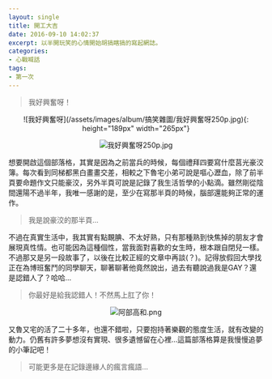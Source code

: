 ```yaml
---
layout: single
title: 開工大吉
date: 2016-09-10 14:02:37
excerpt: 以半開玩笑的心情開始胡搞瞎搞的寫起網誌。
categories:
- 心戰喊話
tags:
- 第一次
---
```


> 我好興奮呀！

<center>
![我好興奮呀](/assets/images/album/搞笑雜圖/我好興奮呀250p.jpg){: height="189px" width="265px"}
</center>
<p style="text-align:center"><img alt="我好興奮呀250p.jpg" height="189" src="https://pic.pimg.tw/kwbuster/1473520518-543399309.jpg?v=1473520524" title="我好興奮呀250p.jpg" width="265"></p>

想要開啟這個部落格，其實是因為之前當兵的時候，每個禮拜四要寫什麼莒光豪洨簿。每次看到同梯都黑白畫畫交差，相較之下魯宅小弟可說是嘔心瀝血，除了前半頁要命題作文只能豪洨，另外半頁可說是記錄了我生活哲學的小點滴。雖然剛從陰間還陽不過半年，我唯一感謝的是，至少在寫那半頁的時候，腦部還能夠正常的運作。

>我是說豪洨的那半頁...

不過在真實生活中，我其實有點靦腆、不太好熟，只有那種熟到快焦掉的朋友才會展現真性情。也可能因為這種個性，當我面對喜歡的女生時，根本跟自閉兒一樣。不過那又是另一段故事了，以後在比較正經的文章中再談(？)。記得放假回大學找正在為博班奮鬥的同學聊天，聊著聊著他竟然說出，過去有聽說過我是GAY？還是認錯人了？哈哈...

>你最好是給我認錯人！不然馬上肛了你！

<p style="text-align:center"><img alt="阿部高和.png" height="190" src="https://pic.pimg.tw/kwbuster/1473520795-2987746160.png?v=1473520797" title="阿部高和.png" width="253"></p>

又魯又宅的活了二十多年，也還不錯啦，只要抱持著樂觀的態度生活，就有改變的動力。仍舊有許多夢想沒有實現、很多遺憾留在心裡...這篇部落格算是我慢慢追夢的小筆記吧！

>可能更多是在記錄邊緣人的瘋言瘋語...
